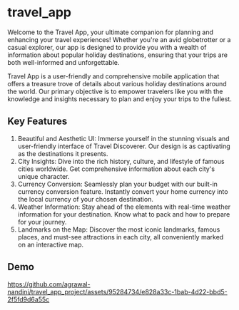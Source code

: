 # travel_app

Welcome to the Travel App, your ultimate companion for planning and enhancing your travel experiences! Whether you're an avid globetrotter or a casual explorer, our app is designed to provide you with a wealth of information about popular holiday destinations, ensuring that your trips are both well-informed and unforgettable.

Travel App is a user-friendly and comprehensive mobile application that offers a treasure trove of details about various holiday destinations around the world. Our primary objective is to empower travelers like you with the knowledge and insights necessary to plan and enjoy your trips to the fullest.

## Key Features

1. Beautiful and Aesthetic UI: Immerse yourself in the stunning visuals and user-friendly interface of Travel Discoverer. Our design is as captivating as the destinations it presents.
2. City Insights: Dive into the rich history, culture, and lifestyle of famous cities worldwide. Get comprehensive information about each city's unique character.
3. Currency Conversion: Seamlessly plan your budget with our built-in currency conversion feature. Instantly convert your home currency into the local currency of your chosen destination.
4. Weather Information: Stay ahead of the elements with real-time weather information for your destination. Know what to pack and how to prepare for your journey.
5. Landmarks on the Map: Discover the most iconic landmarks, famous places, and must-see attractions in each city, all conveniently marked on an interactive map.

## Demo 

https://github.com/agrawal-nandini/travel_app_project/assets/95284734/e828a33c-1bab-4d22-bbd5-2f5fd9d6a55c



